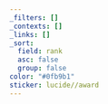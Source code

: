```yaml
---
_filters: []
_contexts: []
_links: []
_sort:
  field: rank
  asc: false
  group: false
color: "#0fb9b1"
sticker: lucide//award
---
```

